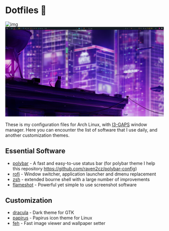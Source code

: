 # Dotfiles 🐧

![img](https://img.shields.io/badge/Arch_Linux-1793D1?style=for-the-badge&logo=arch-linux&logoColor=white)
![Screenshot](/screenshots/1.png)

These is my configuration files for Arch Linux, with [I3-GAPS](https://github.com/Airblader/i3) window manager.
Here you can encounter the list of software that I use daily, and another customization themes.

## Essential Software

- [polybar](https://github.com/polybar/polybar) - A fast and easy-to-use status bar (for polybar theme I help this repository https://github.com/raven2cz/polybar-config)
- [rofi](https://github.com/davatorium/rofi) - Window switcher, application launcher and dmenu replacement
- [zsh](https://github.com/zsh-users/zsh) - extended bourne shell with a large number of improvements
- [flameshot](https://github.com/flameshot-org/flameshot) - Powerful yet simple to use screenshot software

## Customization
- [dracula](https://github.com/dracula/gtk) - Dark theme for GTK
- [papirus](https://github.com/PapirusDevelopmentTeam/papirus-icon-theme) - Papirus icon theme for Linux
- [feh](https://github.com/derf/feh) - Fast image viewer and wallpaper setter


